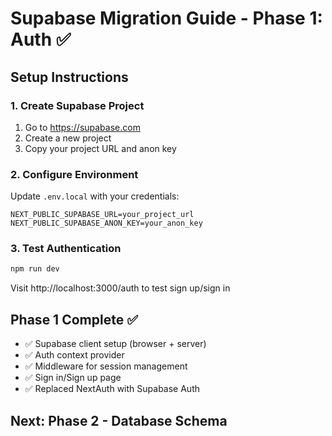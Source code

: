 # Supabase Migration Guide - Phase 1: Auth ✅

## Setup Instructions

### 1. Create Supabase Project
1. Go to https://supabase.com
2. Create a new project
3. Copy your project URL and anon key

### 2. Configure Environment
Update `.env.local` with your credentials:
```
NEXT_PUBLIC_SUPABASE_URL=your_project_url
NEXT_PUBLIC_SUPABASE_ANON_KEY=your_anon_key
```

### 3. Test Authentication
```bash
npm run dev
```
Visit http://localhost:3000/auth to test sign up/sign in

## Phase 1 Complete ✅
- ✅ Supabase client setup (browser + server)
- ✅ Auth context provider
- ✅ Middleware for session management
- ✅ Sign in/Sign up page
- ✅ Replaced NextAuth with Supabase Auth

## Next: Phase 2 - Database Schema
